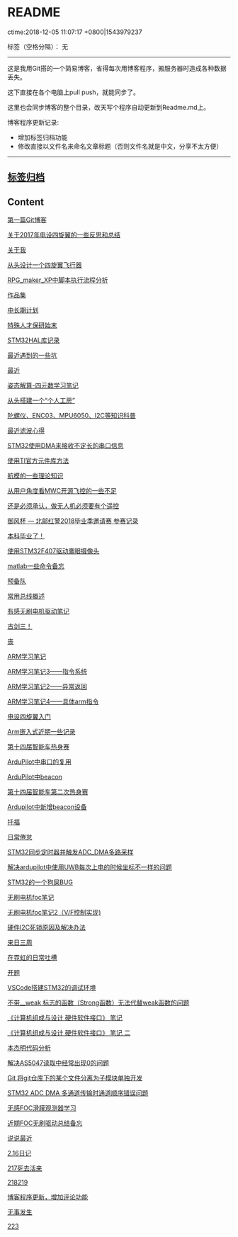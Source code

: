 ﻿# README
ctime:2018-12-05 11:07:17 +0800|1543979237

标签（空格分隔）： 无

---
这是我用Git搭的一个简易博客，省得每次用博客程序，搬服务器时造成各种数据丢失。

这下直接在各个电脑上pull push，就能同步了。

这里也会同步博客的整个目录，改天写个程序自动更新到Readme.md上。

博客程序更新记录:
- 增加标签归档功能
- 修改直接以文件名来命名文章标题（否则文件名就是中文，分享不太方便）

---

## [标签归档](https://github.com/Ncerzzk/MyBlog/blob/master/tags.md)

## Content
[第一篇Git博客](https://github.com/Ncerzzk/MyBlog/blob/master/articles/第一篇Git博客.md)

[关于2017年电设四旋翼的一些反思和总结](https://github.com/Ncerzzk/MyBlog/blob/master/articles/关于2017年电设四旋翼的一些反思和总结.md)

[关于我](https://github.com/Ncerzzk/MyBlog/blob/master/articles/about.md)

[从头设计一个四旋翼飞行器](https://github.com/Ncerzzk/MyBlog/blob/master/articles/从头设计一个四旋翼飞行器.md)

[RPG_maker_XP中脚本执行流程分析](https://github.com/Ncerzzk/MyBlog/blob/master/articles/RPG_maker_XP中脚本执行流程分析.md)

[作品集](https://github.com/Ncerzzk/MyBlog/blob/master/articles/作品集.md)

[中长期计划](https://github.com/Ncerzzk/MyBlog/blob/master/articles/中长期计划.md)

[特殊人才保研始末](https://github.com/Ncerzzk/MyBlog/blob/master/articles/特殊人才保研始末.md)

[STM32HAL库记录](https://github.com/Ncerzzk/MyBlog/blob/master/articles/STM32HAL库记录.md)

[最近遇到的一些坑](https://github.com/Ncerzzk/MyBlog/blob/master/articles/最近遇到的一些坑.md)

[最近](https://github.com/Ncerzzk/MyBlog/blob/master/articles/recently.md)

[姿态解算-四元数学习笔记](https://github.com/Ncerzzk/MyBlog/blob/master/articles/姿态解算-四元数学习笔记.md)

[从头搭建一个“个人工房”](https://github.com/Ncerzzk/MyBlog/blob/master/articles/从头搭建一个“个人工房”.md)

[陀螺仪、ENC03、MPU6050、I2C等知识科普](https://github.com/Ncerzzk/MyBlog/blob/master/articles/陀螺仪、ENC03、MPU6050、I2C等知识科普.md)

[最近滤波心得](https://github.com/Ncerzzk/MyBlog/blob/master/articles/最近滤波心得.md)

[STM32使用DMA来接收不定长的串口信息](https://github.com/Ncerzzk/MyBlog/blob/master/articles/STM32使用DMA来接收不定长的串口信息.md)

[使用TI官方元件库方法](https://github.com/Ncerzzk/MyBlog/blob/master/articles/使用TI官方元件库方法.md)

[航模的一些理论知识](https://github.com/Ncerzzk/MyBlog/blob/master/articles/航模的一些理论知识.md)

[从用户角度看MWC开源飞控的一些不足](https://github.com/Ncerzzk/MyBlog/blob/master/articles/从用户角度看MWC开源飞控的一些不足.md)

[还是必须承认，做无人机必须要有个遥控](https://github.com/Ncerzzk/MyBlog/blob/master/articles/还是必须承认，做无人机必须要有个遥控.md)

[御风杯 — 北邮红警2018毕业季邀请赛 参赛记录](https://github.com/Ncerzzk/MyBlog/blob/master/articles/御风杯—北邮红警2018毕业季邀请赛参赛记录.md)

[本科毕业了！](https://github.com/Ncerzzk/MyBlog/blob/master/articles/本科毕业了！.md)

[使用STM32F407驱动鹰眼摄像头](https://github.com/Ncerzzk/MyBlog/blob/master/articles/使用STM32F407驱动鹰眼摄像头.md)

[matlab一些命令备忘](https://github.com/Ncerzzk/MyBlog/blob/master/articles/matlab一些命令备忘.md)

[预备队](https://github.com/Ncerzzk/MyBlog/blob/master/articles/预备队.md)

[常用总线概述](https://github.com/Ncerzzk/MyBlog/blob/master/articles/常用总线概述.md)

[有感无刷电机驱动笔记](https://github.com/Ncerzzk/MyBlog/blob/master/articles/有感无刷电机驱动笔记.md)

[古剑三！](https://github.com/Ncerzzk/MyBlog/blob/master/articles/古剑三！.md)

[丧](https://github.com/Ncerzzk/MyBlog/blob/master/articles/丧.md)

[ARM学习笔记](https://github.com/Ncerzzk/MyBlog/blob/master/articles/ARM学习笔记.md)

[ARM学习笔记3——指令系统](https://github.com/Ncerzzk/MyBlog/blob/master/articles/ARM学习笔记3——指令系统.md)

[ARM学习笔记2——异常返回](https://github.com/Ncerzzk/MyBlog/blob/master/articles/ARM学习笔记2——异常返回.md)

[ARM学习笔记4——具体arm指令](https://github.com/Ncerzzk/MyBlog/blob/master/articles/ARM学习笔记4——具体arm指令.md)

[电设四旋翼入门](https://github.com/Ncerzzk/MyBlog/blob/master/articles/电设四旋翼入门.md)

[Arm嵌入式近期一些记录](https://github.com/Ncerzzk/MyBlog/blob/master/articles/Arm嵌入式近期一些记录.md)

[第十四届智能车热身赛](https://github.com/Ncerzzk/MyBlog/blob/master/articles/第十四届智能车热身赛.md)

[ArduPilot中串口的复用](https://github.com/Ncerzzk/MyBlog/blob/master/articles/ArduPilot中串口的复用.md)

[ArduPilot中beacon](https://github.com/Ncerzzk/MyBlog/blob/master/articles/ArduPilot中beacon.md)

[第十四届智能车第二次热身赛](https://github.com/Ncerzzk/MyBlog/blob/master/articles/第十四届智能车第二次热身赛.md)

[Ardupilot中新增beacon设备](https://github.com/Ncerzzk/MyBlog/blob/master/articles/Ardupilot中新增beacon设备.md)

[托福](https://github.com/Ncerzzk/MyBlog/blob/master/articles/tf.md)

[日常倦怠](https://github.com/Ncerzzk/MyBlog/blob/master/articles/日常倦怠.md)

[STM32同步定时器并触发ADC_DMA多路采样](https://github.com/Ncerzzk/MyBlog/blob/master/articles/STM32同步定时器并触发ADC_DMA多路采样.md)

[解决ardupilot中使用UWB每次上电的时候坐标不一样的问题](https://github.com/Ncerzzk/MyBlog/blob/master/articles/解决ardupilot中使用UWB每次上电的时候坐标不一样的问题.md)

[STM32的一个狗屎BUG ](https://github.com/Ncerzzk/MyBlog/blob/master/articles/shit_bug_of_stm32.md)

[无刷电机foc笔记 ](https://github.com/Ncerzzk/MyBlog/blob/master/articles/无刷电机foc笔记.md)

[无刷电机foc笔记2（V/F控制实现)](https://github.com/Ncerzzk/MyBlog/blob/master/articles/无刷电机foc笔记2_V-F控制实现.md)

[硬件I2C死锁原因及解决办法](https://github.com/Ncerzzk/MyBlog/blob/master/articles/硬件I2C死锁原因及解决办法.md)

[来日三周](https://github.com/Ncerzzk/MyBlog/blob/master/articles/injapan.md)

[在霓虹的日常吐槽 ](https://github.com/Ncerzzk/MyBlog/blob/master/articles/injapan_tucao.md)

[开题 ](https://github.com/Ncerzzk/MyBlog/blob/master/articles/open_graduation.md)

[VSCode搭建STM32的调试环境](https://github.com/Ncerzzk/MyBlog/blob/master/articles/VScode_Stm32_IDE.md)

[不带__weak 标志的函数（Strong函数）无法代替weak函数的问题](https://github.com/Ncerzzk/MyBlog/blob/master/articles/weak_problem.md)

[《计算机组成与设计 硬件软件接口》 笔记](https://github.com/Ncerzzk/MyBlog/blob/master/articles/computer_designer.md)

[《计算机组成与设计 硬件软件接口》 笔记 二](https://github.com/Ncerzzk/MyBlog/blob/master/articles/computer_designer2.md)

[本杰明代码分析](https://github.com/Ncerzzk/MyBlog/blob/master/articles/本杰明代码分析.md)

[解决AS5047读取中经常出现0的问题](https://github.com/Ncerzzk/MyBlog/blob/master/articles/as5047.md)

[Git 将git仓库下的某个文件分离为子模块单独开发](https://github.com/Ncerzzk/MyBlog/blob/master/articles/git_submodule.md)

[STM32 ADC DMA 多通道传输时通道顺序错误问题 ](https://github.com/Ncerzzk/MyBlog/blob/master/articles/adc_dma_order.md)

[无感FOC滑膜观测器学习](https://github.com/Ncerzzk/MyBlog/blob/master/articles/SMO.md)

[近期FOC无刷驱动总结备忘](https://github.com/Ncerzzk/MyBlog/blob/master/articles/foc_recently.md)

[说说最近 ](https://github.com/Ncerzzk/MyBlog/blob/master/articles/说说最近.md)

[2.16日记](https://github.com/Ncerzzk/MyBlog/blob/master/articles/216日记.md)

[217死去活来 ](https://github.com/Ncerzzk/MyBlog/blob/master/articles/217.md)

[218219 ](https://github.com/Ncerzzk/MyBlog/blob/master/articles/218219.md)

[博客程序更新，增加评论功能 ](https://github.com/Ncerzzk/MyBlog/blob/master/articles/博客程序更新，增加评论功能.md)

[无事发生 ](https://github.com/Ncerzzk/MyBlog/blob/master/articles/无事发生.md)

[223 ](https://github.com/Ncerzzk/MyBlog/blob/master/articles/223.md)

